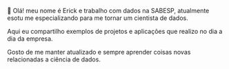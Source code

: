 👋 Olá! meu nome é Erick e trabalho com dados na SABESP, atualmente esotu me especializando para me tornar um cientista de dados.

Aqui eu compartilho exemplos de projetos e aplicações que realizo no dia a dia da empresa.

Gosto de me manter atualizado e sempre aprender coisas novas relacionadas a ciência de dados.
